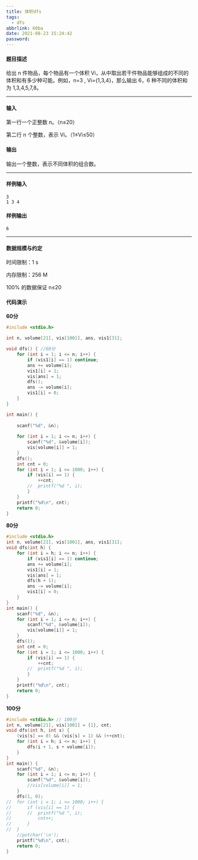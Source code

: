 ```yaml
---
title: 体积dfs
tags:
  - dfs
abbrlink: 60ba
date: 2021-08-23 15:24:42
password:
---
```






#### 题目描述

 给出 n 件物品，每个物品有一个体积 Vi，从中取出若干件物品能够组成的不同的体积和有多少种可能。例如，n=3 , Vi={1,3,4}，那么输出 6，6 种不同的体积和为 1,3,4,5,7,8。

------

#### 输入

 第一行一个正整数 n。（n≤20）

 第二行 n 个整数，表示 Vi。（1≤Vi≤50）

#### 输出

 输出一个整数，表示不同体积的组合数。

------

#### 样例输入

```
3
1 3 4
```

#### 样例输出

```
6
```

------

#### 数据规模与约定

 时间限制：1 s

 内存限制：256 M

 100% 的数据保证 n≤20





#### 代码演示



**60分**



~~~c
#include <stdio.h>

int n, volume[21], vis[1001], ans, vis1[31];

void dfs() { //60分 
	for (int i = 1; i <= n; i++) {
		if (vis1[i] == 1) continue;
		ans += volume[i];
		vis1[i] = 1;
		vis[ans] = 1;
		dfs();
		ans -= volume[i];
		vis1[i] = 0;
	}
}

int main() {
	
	scanf("%d", &n);
	
	for (int i = 1; i <= n; i++) {
		scanf("%d", &volume[i]);
		vis[volume[i]] = 1;
	}
	dfs();
	int cnt = 0;
	for (int i = 1; i <= 1000; i++) {
		if (vis[i] == 1) {
			++cnt;
		//	printf("%d ", i);
		}
	}
	printf("%d\n", cnt);
	return 0;
}
~~~



**80分**





~~~c
#include <stdio.h>
int n, volume[21], vis[1001], ans, vis1[31];
void dfs(int h) { 
	for (int i = h; i <= n; i++) {
		if (vis1[i] == 1) continue;
		ans += volume[i];
		vis1[i] = 1;
		vis[ans] = 1;
		dfs(h + 1);
		ans -= volume[i];
		vis1[i] = 0;
	}
}
int main() {
	scanf("%d", &n);
	for (int i = 1; i <= n; i++) {
		scanf("%d", &volume[i]);
		vis[volume[i]] = 1;
	}
	dfs(1);
	int cnt = 0;
	for (int i = 1; i <= 1000; i++) {
		if (vis[i] == 1) {
			++cnt;
		//	printf("%d ", i);
		}
	}
	printf("%d\n", cnt);
	return 0;
}
~~~



**100分**

~~~c
#include <stdio.h> // 100分 
int n, volume[21], vis[1001] = {1}, cnt;
void dfs(int h, int s) {
	(vis[s] == 0) && (vis[s] = 1) && (++cnt);
	for (int i = h; i <= n; i++) {
		dfs(i + 1, s + volume[i]);
	}
}
int main() {
	scanf("%d", &n);
	for (int i = 1; i <= n; i++) {
		scanf("%d", &volume[i]);
		//vis[volume[i]] = 1;
	}
	dfs(1, 0);
//	for (int i = 1; i <= 1000; i++) {
//		if (vis[i] == 1) {
//		//	printf("%d ", i);
//			cnt++;
//		}
//	}
	//putchar('\n');
	printf("%d\n", cnt);
	return 0;
}
~~~

